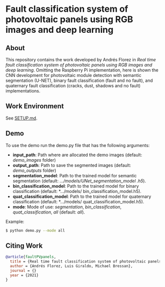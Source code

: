 # Fault classification system of photovoltaic panels using RGB images and deep learning

## About

This repository contains the work developed by Andrés Florez in *Real time fault classification system of photovoltaic
panels using RGB images and deep learning*. Omitting the Raspberry Pi implementation, here is shown the CNN development
for photovoltaic module detection with semantic segmentation (U-NET), binary fault classification (fault and no fault), 
and quaternary fault classification (cracks, dust, shadows and no fault) implementations.

## Work Environment

See [SETUP.md](SETUP.md).

## Demo

To use the demo run the demo.py file that has the following arguments:

- **input_path**: Path where are allocated the demo images (default: *demo_images* folder)
- **output_path**: Path to save the segmented images (default: *demo_outputs* folder)
- **segmentation_model**: Path to the trained model for semantic segmentation (default: *.../models/UNet_segmentation_model
  .h5*).
- **bin_classification_model**: Path to the trained model for binary classification (default: *.../models/
  bin_classification_model.h5).
- **quat_classification_model**: Path to the trained model for quaternary classification (default: *.../models/
  quat_classification_model.h5).
- **mode**: Mode of use: *segmentation*, *bin_classification*, *quat_classification*, *all* (default: *all*).

Example:

```sh
$ python demo.py --mode all
```

## Citing Work

```BibTeX
@article{faultPVpanels,
  title = {Real time fault classification system of photovoltaic panels using RGB images and deep learning},
  author = {Andrés Florez, Luis Giraldo, Michael Bressan},
  journal = {} 
  year = {2021}
}
```